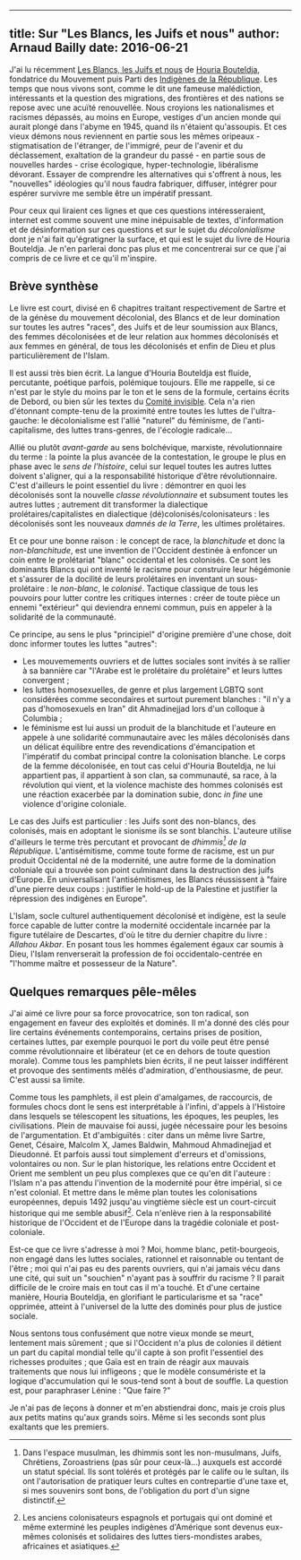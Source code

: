 ------------
title: Sur "Les Blancs, les Juifs et nous"
author: Arnaud Bailly 
date: 2016-06-21
------------

J'ai lu récemment [Les Blancs, les Juifs et nous](http://www.lafabrique.fr/catalogue.php?idArt=952) de
[Houria Bouteldja](https://fr.wikipedia.org/wiki/Houria_Bouteldja), fondatrice du Mouvement puis Parti des
[Indigènes de la République](http://indigenes-republique.fr/). Les temps que nous vivons sont, comme le dit une fameuse malédiction,
intéressants et la question des migrations, des frontières et des nations se repose avec une acuïté renouvellée. Nous croyions les
nationalismes et racismes dépassés, au moins en Europe, vestiges d'un ancien monde qui aurait plongé dans 
l'abyme en 1945, quand ils n'étaient qu'assoupis. Et ces vieux démons nous reviennent en partie sous les mêmes oripeaux - stigmatisation de
l'étranger, de l'immigré, peur de l'avenir et du déclassement, exaltation de la grandeur du passé - en partie sous de nouvelles
hardes - crise écologique, hyper-technologie, libéralisme dévorant. Essayer de comprendre les alternatives qui s'offrent à 
nous, les "nouvelles" idéologies qu'il nous faudra fabriquer, diffuser, intégrer pour espérer survivre me semble être un impératif
pressant. 

Pour ceux qui liraient ces lignes et que ces questions intéresseraient, internet est comme souvent une mine inépuisable de textes, d'information et
de désinformation sur ces questions et sur le sujet du *décolonialisme* dont je n'ai fait qu'égratigner la surface, et qui est le
sujet du livre de Houria Bouteldja. Je n'en parlerai donc pas plus et me concentrerai sur ce que j'ai compris de ce
livre et ce qu'il m'inspire.

## Brève synthèse 

Le livre est court, divisé en 6 chapitres traitant respectivement de Sartre et de la génèse du mouvement décolonial, des Blancs et
de leur domination sur toutes les autres "races", des Juifs et de leur soumission aux Blancs, des femmes décolonisées et de leur
relation aux hommes décolonisés et aux femmes en général, de tous les décolonisés et enfin de Dieu et plus particulièrement de l'Islam. 

Il est aussi très bien écrit. La langue d'Houria Bouteldja est fluide, percutante, poétique parfois, polémique toujours. Elle me
rappelle, si ce n'est par le style du moins par le ton et le sens de la formule, certains écrits de Debord, ou bien sûr les textes du
[Comité invisible](). Cela n'a rien d'étonnant compte-tenu de la proximité entre toutes les luttes de l'ultra-gauche: le
décolonialisme est l'allié "naturel" du féminisme, de l'anti-capitalisme, des luttes trans-genres, de l'écologie radicale... 

Allié ou plutôt *avant-garde* au sens bolchévique, marxiste, révolutionnaire du terme : la pointe la plus avancée de la
contestation, le groupe le plus en phase avec le *sens de l'histoire*, celui sur lequel toutes les autres luttes doivent s'aligner,
qui a la responsabilité historique d'être révolutionnaire. C'est d'ailleurs le point essentiel du livre : démontrer en quoi les
décolonisés sont la nouvelle *classe révolutionnaire* et subsument toutes les autres luttes ; autrement dit transformer la
dialectique prolétaires/capitalistes en dialectique (dé)colonisés/colonisateurs : les décolonisés sont les nouveaux *damnés de la
Terre*, les ultimes prolétaires.

Et ce pour une bonne raison : le concept de race, la *blanchitude* et donc la *non-blanchitude*, est une invention de l'Occident
destinée à enfoncer un coin entre le prolétariat "blanc" occidental et les colonisés. Ce sont les dominants Blancs qui ont inventé le
racisme pour construire leur hégémonie et s'assurer de la docilité de leurs prolétaires en inventant un sous-prolétaire : le
*non-blanc*, le *colonisé*. Tactique classique de tous les pouvoirs pour lutter contre les critiques internes : créer de toute pièce un ennemi
"extérieur" qui deviendra ennemi commun, puis en appeler à la solidarité de la communauté.

Ce principe, au sens le plus "principiel" d'origine première d'une chose, doit donc informer toutes les luttes "autres":

* Les mouvemements ouvriers et de luttes sociales sont invités à se rallier à sa bannière car "l'Arabe est le prolétaire
  du prolétaire" et leurs luttes convergent ;
* les luttes homosexuelles, de genre et plus largement LGBTQ sont considérées comme secondaires et surtout purement blanches : "il
  n'y a pas d'homosexuels en Iran" dit Ahmadinejjad lors d'un colloque à Columbia ;
* le féminisme est lui aussi un produit de la blanchitude et l'auteure en appele à une solidarité communautaire
  avec les mâles décolonisés dans un délicat équilibre entre des revendications d'émancipation et l'impératif du combat principal
  contre la colonisation blanche. Le corps de la femme décolonisée, en tout cas celui d'Houria Bouteldja, ne lui appartient pas, il
  appartient à son clan, sa communauté, sa race, à la révolution qui vient, et la violence machiste des hommes colonisés est une
  réaction exacerbée par la domination subie, donc *in fine* une violence d'origine coloniale.
  
Le cas des Juifs est particulier : les Juifs sont des non-blancs, des colonisés, mais en adoptant le sionisme ils se sont
blanchis. L'auteure utilise d'ailleurs le terme très percutant et provocant de *dhimmis[^2] de la République*. L'antisémitisme,
comme toute forme de racisme, est un pur produit Occidental né de la modernité, une autre forme de la domination coloniale qui a
trouvée son point culminant dans la destruction des juifs d'Europe. En universalisant l'antisémitismes, les Blancs réussissent à
"faire d'une pierre deux coups : justifier le hold-up de la Palestine et justifier la répression des indigènes en Europe". 

L'Islam, socle culturel authentiquement décolonisé et indigène, est la seule force capable de lutter contre la modernité
occidentale incarnée par la figure tutélaire de Descartes, d'où le titre du dernier chapitre du livre : *Allahou Akbar*. En posant tous les hommes
également égaux car soumis à Dieu, l'Islam renverserait la profession de foi occidentalo-centrée en "l'homme maître et possesseur de
la Nature".

## Quelques remarques pêle-mêles

J'ai aimé ce livre pour sa force provocatrice, son ton radical, son engagement en faveur des exploités et dominés. Il m'a donné des
clés pour lire certains événements contemporains, certains prises de position, certaines luttes, par exemple pourquoi le port du
voile peut être pensé comme révolutionnaire et libérateur (et ce en dehors de toute question morale). Comme
tous les pamphlets bien écrits, il ne peut laisser indifférent et provoque des sentiments mêlés d'admiration, d'enthousiasme, de
peur. C'est aussi sa limite.

Comme tous les pamphlets, il est plein d'amalgames, de raccourcis, de formules chocs dont le sens est interprétable à l'infini,
d'appels à l'Histoire dans lesquels se télescopent les situations, les époques, les peuples, les civilisations. Plein de mauvaise
foi aussi, jugée nécessaire pour les besoins de l'argumentation. Et d'ambiguïtés : citer dans un même livre Sartre, Genet, Césaire,
Malcolm X, James Baldwin, Mahmoud Ahmadinejjad et Dieudonné. Et parfois aussi tout simplement d'erreurs et d'omissions, volontaires ou
non. Sur le plan historique, les relations entre Occident et Orient me semblent un peu plus complexes que ce qu'en dit
l'auteure : l'Islam n'a pas attendu l'invention de la modernité pour être impérial, si ce n'est colonial. Et mettre dans le même plan
toutes les colonisations européennes, depuis 1492 jusqu'au vingtième siècle est un court-circuit historique qui me semble
abusif[^3]. Cela n'enlève rien à la responsabilité historique de l'Occident et de l'Europe dans la tragédie coloniale et
post-coloniale.

Est-ce que ce livre s'adresse à moi ? Moi, homme blanc, petit-bourgeois, non engagé dans les luttes sociales, rationnel et
raisonnable ou tentant de l'être ; moi qui n'ai pas eu des parents ouvriers, qui n'ai jamais vécu dans une cité, qui suit un
"souchien" n'ayant pas à souffrir du racisme ? Il parait difficile de le croire mais en tout cas il m'a touché. Et d'une certaine
manière, Houria Bouteldja, en glorifiant le particularisme et sa "race" opprimée, atteint à l'universel de la lutte des dominés pour
plus de justice sociale. 

Nous sentons tous confusément que notre vieux monde se meurt, lentement mais sûrement ; que si
l'Occident n'a plus de colonies il détient un part du capital mondial telle qu'il capte à son profit l'essentiel des richesses
produites ; que Gaïa est en train de réagir aux mauvais traitements que nous lui infligeons ; que le modèle consumériste et la
logique d'accumulation qui le sous-tend sont à bout  de souffle. La question est, pour paraphraser Lénine : "Que faire ?" 

Je n'ai pas de leçons à donner et m'en abstiendrai donc, mais je crois plus aux petits matins qu'aux grands soirs. Même si les seconds sont
plus exaltants que les premiers.

[^2]: Dans l'espace musulman, les dhimmis sont les non-musulmans, Juifs, Chrétiens, Zoroastriens (pas sûr pour ceux-là...) auxquels
    est accordé un statut spécial. Ils sont tolérés et protégés par le calife ou le sultan, ils ont l'autorisation de pratiquer leurs cultes en
    contrepartie d'une taxe et, si mes souvenirs sont bons, de l'obligation du port d'un signe distinctif.

[^3]: Les anciens colonisateurs espagnols et portugais qui ont dominé et même exterminé les peuples indigènes d'Amérique sont
    devenus eux-mêmes colonisés et solidaires des luttes tiers-mondistes arabes, africaines et asiatiques. 

